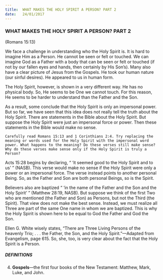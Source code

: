 ```yaml
---
title:  WHAT MAKES THE HOLY SPIRIT A PERSON? PART 2
date:   24/01/2017
---
```


### WHAT MAKES THE HOLY SPIRIT A PERSON? PART 2

(Romans 15:13)

We face a challenge in understanding who the Holy Spirit is. It is hard to imagine Him as a Person. He cannot be seen or felt or touched. We can imagine God as a Father with a body that can be seen or felt or touched (if not by our fallen eyes and hands, then certainly by His Son’s). Many also have a clear picture of Jesus from the Gospels. He took our human nature (our sinful desires). He appeared to us in human form. 

The Holy Spirit, however, is shown in a very different way. He has no physical body. So, He seems to be One we cannot touch. For this reason, He seems to be harder to understand than the Father and the Son. 

As a result, some conclude that the Holy Spirit is only an impersonal power. But so far, we have seen that this idea does not really tell the truth about the Holy Spirit. There are statements in the Bible about the Holy Spirit. But suppose the Holy Spirit were just an impersonal force or power. Then these statements in the Bible would make no sense.  

`Carefully read Romans 15:13 and 1 Corinthians 2:4. Try replacing the meaning or words used for the Holy Spirit with the impersonal word power. What happens to the meaning? Do these verses still make sense? Why do these verses make sense only if the Holy Spirit is truly a Person?` 

Acts 15:28 begins by declaring, “ ‘it seemed good to the Holy Spirit and to us’ ” (NASB). This verse would make no sense if the Holy Spirit were only a power or an impersonal force. The verse instead points to another personal Being. So, as the Father and Son are both personal Beings, so is the Spirit.

Believers also are baptized “ ‘in the name of the Father and the Son and the Holy Spirit’ ” (Matthew 28:19, NASB). But suppose we think of the first Two who are mentioned (the Father and Son) as Persons, but not the Third (the Spirit). That view does not make the best sense. Instead, we must realize all Three are part of the same One name in whom we are baptized. This is why the Holy Spirit is shown here to be equal to God the Father and God the Son. 

Ellen G. White wisely states, “There are Three Living Persons of the heavenly Trio; . . . the Father, the Son, and the Holy Spirit.”—Adapted from Evangelism, page 615. So, she, too, is very clear about the fact that the Holy Spirit is a Person.

##### DEFINITIONS

4. **Gospels**—the first four books of the New Testament: Matthew, Mark, Luke, and John.